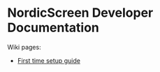 # NordicScreen Developer Documentation

Wiki pages:

* [First time setup guide](https://github.com/NordicScreen/Q-Play_Developer/wiki/Integration-Development)
